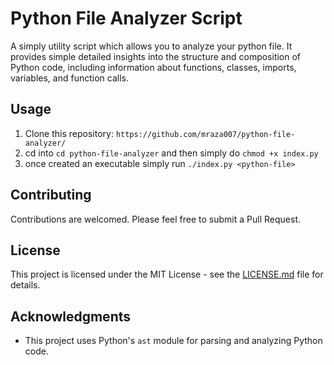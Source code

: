 # Python File Analyzer Script
A simply utility script which allows you to analyze your python file. It provides simple detailed insights into the structure and composition of Python code, including information about functions, classes, imports, variables, and function calls.

## Usage
1. Clone this repository: `https://github.com/mraza007/python-file-analyzer/`
2. cd into `cd python-file-analyzer` and then simply do `chmod +x index.py`
3. once created an executable simply run `./index.py <python-file>`


## Contributing

Contributions are welcomed. Please feel free to submit a Pull Request.

## License

This project is licensed under the MIT License - see the [LICENSE.md](LICENSE.md) file for details.

## Acknowledgments
- This project uses Python's `ast` module for parsing and analyzing Python code.
